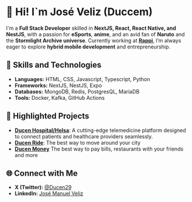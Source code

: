 # 👋 Hi! I`m José Veliz (Duccem)

I'm a **Full Stack Developer** skilled in **NextJS, React, React Native, and NestJS**, with a passion for **eSports**, **anime**, and an avid fan of **Naruto** and the **Stormlight Archive universe**. Currently working at **[Rappi](https://www.rappi.com.mx)**, I’m always eager to explore **hybrid mobile development** and entrepreneurship.

## 🚀 Skills and Technologies
- **Languages:** HTML, CSS, Javascript, Typescript, Python
- **Frameworks:** NextJS, NestJS, Expo
- **Databases:** MongoDB, Redis, PostgresQL, MariaDB
- **Tools:** Docker, Kafka, GitHub Actions

## 🎯 Highlighted Projects
- **[Ducen Hospital/Helsa](https://github.com/Duccem/ducen-hospital)**: A cutting-edge telemedicine platform designed to connect patients and healthcare providers seamlessly.
- **[Ducen Ride](https://github.com/Duccem/ducen-ride)**: The best way to move around your city
- **[Ducen Money](#)** The best way to pay bills, restaurants with your friends and more

## 🌐 Connect with Me
- **X (Twitter):** [@Ducen29](https://x.com/Ducen29)
- **LinkedIn:** [José Manuel Veliz](https://www.linkedin.com/in/jose-manuel-veliz/)